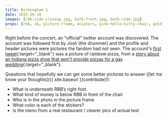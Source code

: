 ```yaml
---
title: Birmingham 1
date: 2015-10-10
images: [rbb-side-closeup.jpg, both-front.jpg, both-side.jpg]
props: [rbb, sb, picture-frame, aviators, pink-hello-kitty-chair, gold-crown, pink-sneakers, studded-black-choker, lunch-menu, money, picture-frame, us-marine-corps-costume, white-shirt]
---
```

Right before the concert, an "official" twitter account was discovered. The account was followed first by Josh (the drummer) and the profile and header pictures were pictures the fandom had not seen. The account's [first tweet](https://twitter.com/Rbbsbbofficial/status/652891111455870976){:target="_blank"} was a picture of rainbow pizza, from a [story about an Indiana pizza shop that won't provide pizzas for a gay wedding](http://www.thegatewaypundit.com/2015/04/indiana-pizza-joint-says-they-wont-cater-to-gay-weddings-internet-explodes/){:target="_blank"}.

Questions that hopefully we can get some better pictures to answer ([let me know your thoughts]({{ site.baseurl }}contribute)!):

- What is underneath RBB’s right foot.
- What kind of money is below RBB in front of the chair
- Who is in the photo in the picture frame
- What color is each of the stickers?
- Is the menu from a real restaurant / clearer pics of actual text
